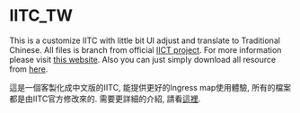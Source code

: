 # IITC_TW
This is a customize IITC with little bit UI adjust and translate to Traditional Chinese.
All files is branch from official [IICT project](https://github.com/iitc-project/ingress-intel-total-conversion/).
For more information please visit [this website](http://ifchen0.blogspot.tw/2015/08/iitc-chrome.html).
Also you can just simply download all resource from [here](https://github.com/ifchen0/IITC_TW/tree/master/build).

這是一個客製化成中文版的IITC, 能提供更好的Ingress map使用體驗, 所有的檔案都是由IITC官方修改來的.
需要更詳細的介紹, 請看[這裡](http://ifchen0.blogspot.tw/2015/08/iitc-chrome.html).
